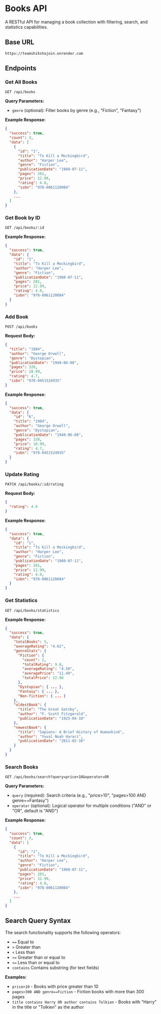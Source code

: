 # Books API

A RESTful API for managing a book collection with filtering, search, and statistics capabilities.

## Base URL

```
https://teamshikshajoin.onrender.com
```

## Endpoints

### Get All Books
```
GET /api/books
```

**Query Parameters:**
- `genre` (optional): Filter books by genre (e.g., "Fiction", "Fantasy")

**Example Response:**
```json
{
  "success": true,
  "count": 3,
  "data": [
    {
      "id": "1",
      "title": "To Kill a Mockingbird",
      "author": "Harper Lee",
      "genre": "Fiction",
      "publicationDate": "1960-07-11",
      "pages": 281,
      "price": 12.99,
      "rating": 4.8,
      "isbn": "978-0061120084"
    },
    ...
  ]
}
```

### Get Book by ID
```
GET /api/books/:id
```

**Example Response:**
```json
{
  "success": true,
  "data": {
    "id": "1",
    "title": "To Kill a Mockingbird",
    "author": "Harper Lee",
    "genre": "Fiction",
    "publicationDate": "1960-07-11",
    "pages": 281,
    "price": 12.99,
    "rating": 4.8,
    "isbn": "978-0061120084"
  }
}
```

### Add Book
```
POST /api/books
```

**Request Body:**
```json
{
  "title": "1984",
  "author": "George Orwell",
  "genre": "Dystopian",
  "publicationDate": "1949-06-08",
  "pages": 328,
  "price": 10.99,
  "rating": 4.7,
  "isbn": "978-0451524935"
}
```

**Example Response:**
```json
{
  "success": true,
  "data": {
    "id": "6",
    "title": "1984",
    "author": "George Orwell",
    "genre": "Dystopian",
    "publicationDate": "1949-06-08",
    "pages": 328,
    "price": 10.99,
    "rating": 4.7,
    "isbn": "978-0451524935"
  }
}
```

### Update Rating
```
PATCH /api/books/:id/rating
```

**Request Body:**
```json
{
  "rating": 4.9
}
```

**Example Response:**
```json
{
  "success": true,
  "data": {
    "id": "1",
    "title": "To Kill a Mockingbird",
    "author": "Harper Lee",
    "genre": "Fiction",
    "publicationDate": "1960-07-11",
    "pages": 281,
    "price": 12.99,
    "rating": 4.9,
    "isbn": "978-0061120084"
  }
}
```

### Get Statistics
```
GET /api/books/statistics
```

**Example Response:**
```json
{
  "success": true,
  "data": {
    "totalBooks": 5,
    "averageRating": "4.62",
    "genreStats": {
      "Fiction": {
        "count": 2,
        "totalRating": 9.0,
        "averageRating": "4.50",
        "averagePrice": "11.49",
        "totalPrice": 22.98
      },
      "Dystopian": { ... },
      "Fantasy": { ... },
      "Non-fiction": { ... }
    },
    "oldestBook": {
      "title": "The Great Gatsby",
      "author": "F. Scott Fitzgerald",
      "publicationDate": "1925-04-10"
    },
    "newestBook": {
      "title": "Sapiens: A Brief History of Humankind",
      "author": "Yuval Noah Harari",
      "publicationDate": "2011-02-10"
    }
  }
}
```

### Search Books
```
GET /api/books/search?query=price>10&operator=OR
```

**Query Parameters:**
- `query` (required): Search criteria (e.g., "price>10", "pages>100 AND genre==Fantasy")
- `operator` (optional): Logical operator for multiple conditions ("AND" or "OR", default is "AND")

**Example Response:**
```json
{
  "success": true,
  "count": 3,
  "data": [
    {
      "id": "1",
      "title": "To Kill a Mockingbird",
      "author": "Harper Lee",
      "genre": "Fiction",
      "publicationDate": "1960-07-11",
      "pages": 281,
      "price": 12.99,
      "rating": 4.8,
      "isbn": "978-0061120084"
    },
    ...
  ]
}
```

## Search Query Syntax

The search functionality supports the following operators:
- `==` Equal to
- `>` Greater than
- `<` Less than
- `>=` Greater than or equal to
- `<=` Less than or equal to
- `contains` Contains substring (for text fields)

**Examples:**
- `price>10` - Books with price greater than 10
- `pages>300 AND genre==Fiction` - Fiction books with more than 300 pages
- `title contains Harry OR author contains Tolkien` - Books with "Harry" in the title or "Tolkien" as the author